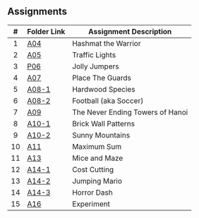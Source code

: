 ##  Assignments

|#|Folder Link|Assignment Description|
|:-:|-|-|
|1|[A04](./A04/P10055)|Hashmat the Warrior|
|2|[A05](./A05/P161)|Traffic Lights|
|3|[P06](./A06/P10038)|Jolly Jumpers|
|4|[A07](./A07/P11080)|Place The Guards|
|5|[A08-1](./A08/P10226)|Hardwood Species|
|6|[A08-2](./A08/P10194)|Football (aka Soccer)|
|7|[A09](./A09/P10017)|The Never Ending Towers of Hanoi|
|8|[A10-1](./A10/P900)|Brick Wall Patterns|
|9|[A10-2](./A10/P920)|Sunny Mountains|
|10|[A11](./A11/P108)|Maximum Sum|
|11|[A13](./A13/P1112)|Mice and Maze|
|12|[A14-1](./A14/P11727)|Cost Cutting|
|13|[A14-2](./A14/P11764)|Jumping Mario|
|14|[A14-3](./A14/P11799)|Horror Dash|
|15|[A16](./A16)|Experiment|